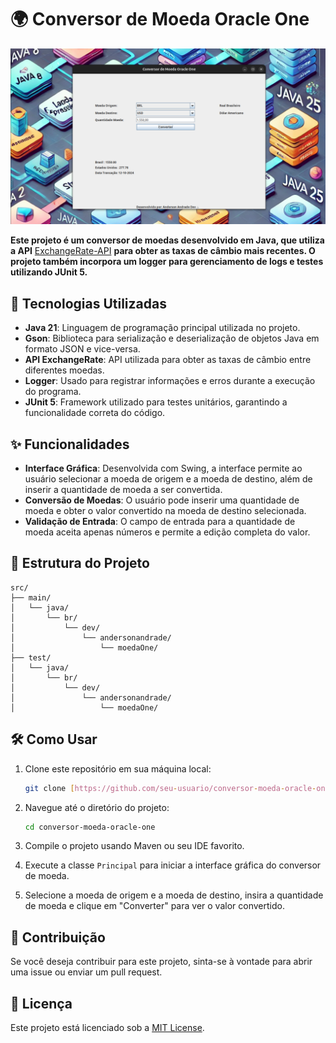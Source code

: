 # 🌍 Conversor de Moeda Oracle One

![Conversor de Moeda](https://github.com/anderson-andrade-dev/challenge-one/blob/main/src/imagens/img.png)

**Este projeto é um conversor de moedas desenvolvido em Java, que utiliza a API** [ExchangeRate-API](https://www.exchangerate-api.com/) **para obter as taxas de câmbio mais recentes. O projeto também incorpora um logger para gerenciamento de logs e testes utilizando JUnit 5.**

## 🚀 Tecnologias Utilizadas

- **Java 21**: Linguagem de programação principal utilizada no projeto.
- **Gson**: Biblioteca para serialização e deserialização de objetos Java em formato JSON e vice-versa.
- **API ExchangeRate**: API utilizada para obter as taxas de câmbio entre diferentes moedas.
- **Logger**: Usado para registrar informações e erros durante a execução do programa.
- **JUnit 5**: Framework utilizado para testes unitários, garantindo a funcionalidade correta do código.

## ✨ Funcionalidades

- **Interface Gráfica**: Desenvolvida com Swing, a interface permite ao usuário selecionar a moeda de origem e a moeda de destino, além de inserir a quantidade de moeda a ser convertida.
- **Conversão de Moedas**: O usuário pode inserir uma quantidade de moeda e obter o valor convertido na moeda de destino selecionada.
- **Validação de Entrada**: O campo de entrada para a quantidade de moeda aceita apenas números e permite a edição completa do valor.

## 📁 Estrutura do Projeto

```
src/
├── main/
│   └── java/
│       └── br/
│           └── dev/
│               └── andersonandrade/
│                   └── moedaOne/
├── test/
│   └── java/
│       └── br/
│           └── dev/
│               └── andersonandrade/
│                   └── moedaOne/
```

## 🛠️ Como Usar

1. Clone este repositório em sua máquina local:
   ```bash
   git clone [https://github.com/seu-usuario/conversor-moeda-oracle-one.git](https://github.com/anderson-andrade-dev/challenge-one)
   ```

2. Navegue até o diretório do projeto:
   ```bash
   cd conversor-moeda-oracle-one
   ```

3. Compile o projeto usando Maven ou seu IDE favorito.

4. Execute a classe `Principal` para iniciar a interface gráfica do conversor de moeda.

5. Selecione a moeda de origem e a moeda de destino, insira a quantidade de moeda e clique em "Converter" para ver o valor convertido.

## 🤝 Contribuição

Se você deseja contribuir para este projeto, sinta-se à vontade para abrir uma issue ou enviar um pull request.

## 📜 Licença

Este projeto está licenciado sob a [MIT License](LICENSE).

